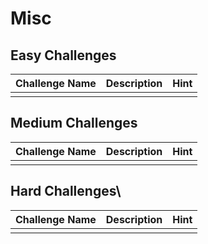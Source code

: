 # Misc

## Easy Challenges
| Challenge Name  | Description | Hint
|:-- | :-- | :---
| | | 


## Medium Challenges
| Challenge Name  | Description | Hint
|:-- | :-- | :---
| | | 


## Hard Challenges\
| Challenge Name  | Description | Hint
|:-- | :-- | :---
| | | 
